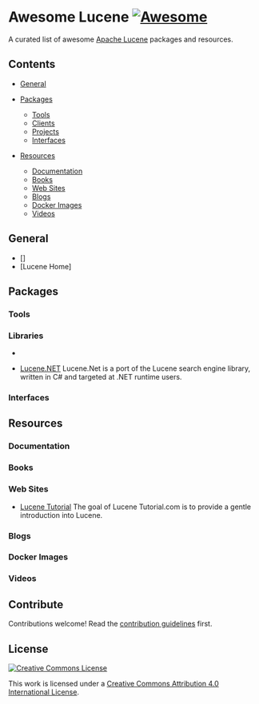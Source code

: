 # Awesome Lucene [![Awesome](https://cdn.rawgit.com/sindresorhus/awesome/d7305f38d29fed78fa85652e3a63e154dd8e8829/media/badge.svg)](https://github.com/sindresorhus/awesome)

A curated list of awesome [Apache Lucene](http://lucene.apache.org/) packages and resources.

## Contents

- [General](#general)

- [Packages](#packages)
  - [Tools](#tools)
  - [Clients](#clients)
  - [Projects](#projects)
  - [Interfaces](#interfaces)

- [Resources](#resources)
  - [Documentation](#documentation)
  - [Books](#books)
  - [Web Sites](#web-sites)
  - [Blogs](#blogs)
  - [Docker Images](#docker-images)
  - [Videos](#videos)


## General
  - []
  - [Lucene Home]

## Packages

### Tools

### Libraries

  - 

  - [Lucene.NET](http://lucenenet.apache.org/) Lucene.Net is a port of the Lucene search engine library, written in C# and targeted at .NET runtime users.

  

### Interfaces

## Resources

### Documentation

### Books

### Web Sites

  - [Lucene Tutorial](http://www.lucenetutorial.com/) The goal of Lucene Tutorial.com is to provide a gentle introduction into Lucene.

### Blogs

### Docker Images

### Videos


## Contribute

Contributions welcome! Read the [contribution guidelines](contributing.md) first.


## License

[![Creative Commons License](http://i.creativecommons.org/l/by/4.0/88x31.png)](http://creativecommons.org/licenses/by/4.0/)

This work is licensed under a [Creative Commons Attribution 4.0 International License](http://creativecommons.org/licenses/by/4.0/).

